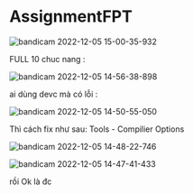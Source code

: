 # AssignmentFPT


![bandicam 2022-12-05 15-00-35-932](https://user-images.githubusercontent.com/108053955/205584604-2f7fbd2b-0b32-4f0e-8be1-6d7b5126835a.jpg)



FULL 10 chuc nang :



![bandicam 2022-12-05 14-56-38-898](https://user-images.githubusercontent.com/108053955/205583692-6da9eee8-44e6-4925-a2c5-6f5115345b70.jpg)



ai dùng devc mà có lỗi :

![bandicam 2022-12-05 14-50-55-050](https://user-images.githubusercontent.com/108053955/205582612-48a44634-80d1-421d-8292-379230202329.jpg)

Thì cách fix như sau: Tools - Compilier Options


![bandicam 2022-12-05 14-48-22-746](https://user-images.githubusercontent.com/108053955/205582742-dfa5f92e-6fbd-40fb-aad0-d65ba6757fae.jpg)


![bandicam 2022-12-05 14-47-41-433](https://user-images.githubusercontent.com/108053955/205582760-75d5e4aa-4e99-44cf-a0a8-63d7e355c343.jpg)


rồi Ok là đc
